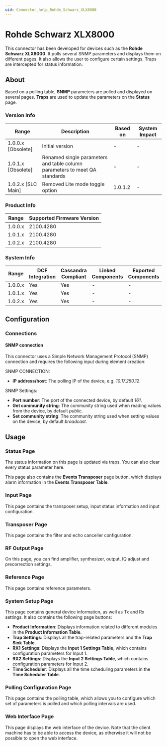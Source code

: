 ```yaml
---
uid: Connector_help_Rohde_Schwarz_XLX8000
---
```


# Rohde Schwarz XLX8000

This connector has been developed for devices such as the **Rohde Schwarz XLX8000**. It polls several SNMP parameters and displays them on different pages. It also allows the user to configure certain settings. Traps are intercepted for status information.

## About

Based on a polling table, **SNMP** parameters are polled and displayed on several pages. **Traps** are used to update the parameters on the **Status** page.

### Version Info

| Range              | Description                                                                | Based on | System Impact |
|--------------------|----------------------------------------------------------------------------|----------|---------------|
| 1.0.0.x [Obsolete] | Initial version                                                            | -        | -             |
| 1.0.1.x [Obsolete] | Renamed single parameters and table column parameters to meet QA standards | -        | -             |
| 1.0.2.x [SLC Main] | Removed Lite mode toggle option                                            | 1.0.1.2  | -             |

### Product Info

| Range    | Supported Firmware Version |
|----------|----------------------------|
| 1.0.0.x  | 2100.4280                  |
| 1.0.1.x  | 2100.4280                  |
| 1.0.2.x  | 2100.4280                  |

### System Info

| Range    | DCF Integration | Cassandra Compliant | Linked Components | Exported Components |
|----------|-----------------|---------------------|-------------------|---------------------|
| 1.0.0.x  | Yes             | Yes                 | -                 | -                   |
| 1.0.1.x  | Yes             | Yes                 | -                 | -                   |
| 1.0.2.x  | Yes             | Yes                 | -                 | -                   |

## Configuration

### Connections

#### SNMP connection

This connector uses a Simple Network Management Protocol (SNMP) connection and requires the following input during element creation:

SNMP CONNECTION:

- **IP address/host**: The polling IP of the device, e.g. *10.17.250.12*.

SNMP Settings:

- **Port number**: The port of the connected device, by default *161*.
- **Get community string**: The community string used when reading values from the device, by default *public*.
- **Set community string**: The community string used when setting values on the device, by default *broadcast*.

## Usage

### Status Page

The status information on this page is updated via traps. You can also clear every status parameter here.

This page also contains the **Events Transposer** page button, which displays alarm information in the **Events Transposer Table**.

### Input Page

This page contains the transposer setup, input status information and input configuration.

### Transposer Page

This page contains the filter and echo canceller configuration.

### RF Output Page

On this page, you can find amplifier, synthesizer, output, IQ adjust and precorrection settings.

### Reference Page

This page contains reference parameters.

### System Setup Page

This page contains general device information, as well as Tx and Rx settings. It also contains the following page buttons:

- **Product Information**: Displays information related to different modules in the **Product Information Table**.
- **Trap Settings**: Displays all the trap-related parameters and the **Trap Sink Table**.
- **RX1 Settings**: Displays the **Input 1 Settings Table**, which contains configuration parameters for Input 1.
- **RX2 Settings**: Displays the **Input 2 Settings Table**, which contains configuration parameters for Input 2.
- **Time Scheduler**: Displays all the time scheduling parameters in the **Time Scheduler Table**.

### Polling Configuration Page

This page contains the polling table, which allows you to configure which set of parameters is polled and which polling intervals are used.

### Web Interface Page

This page displays the web interface of the device. Note that the client machine has to be able to access the device, as otherwise it will not be possible to open the web interface.
